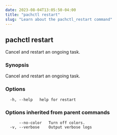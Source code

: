 ```yaml
---
date: 2023-08-04T13:05:50-04:00
title: "pachctl restart"
slug: "Learn about the pachctl_restart command"
---
```


## pachctl restart

Cancel and restart an ongoing task.

### Synopsis

Cancel and restart an ongoing task.

### Options

```
  -h, --help   help for restart
```

### Options inherited from parent commands

```
      --no-color   Turn off colors.
  -v, --verbose    Output verbose logs
```

